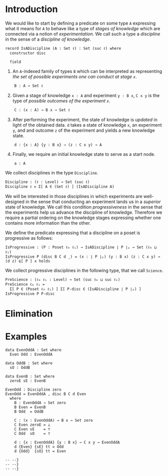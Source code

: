 <!--
```
{-# OPTIONS --without-K #-}

module TreeType where

open import Variables
open import Data.Empty  using (⊥; ⊥-elim)
open import Data.Unit   using (⊤; tt)
open import Data.Bool   using (Bool; true; false)
open import Data.List   using (List; _∷_; [])
open import Common
open import Poset
open import Homotopy
```
-->

# Introduction

We would like to start by defining a predicate on some type `A` expressing what it means
for `A` to behave like a type of _stages of knowledge_ which are connected via a notion of
_experimentation_. We call such a type a _discipline_ in the sense of a _discipline of
knowledge_.

```
record IsADiscipline (A : Set ℓ) : Set (suc ℓ) where
  constructor disc

  field
```

1. An `A`-indexed family of types `B` which can be interpreted as representing _the set of
   possible experiments one can conduct at stage `x`_.

```
    B : A → Set ℓ
```

2. Given a stage of knowledge `x : A` and experiment `y : B x`, `C x y` is the type of
   _possible outcomes of the experiment `x`_.

```
    C : (x : A) → B x → Set ℓ
```

3. After performing the experiment, the state of knowledge is _updated_ in light of the
   obtained data. `d` takes a state of knowledge `x`, an experiment `y`, and and outcome
   `z` of the experiment and yields a new knowledge state.

```
    d : {x : A} {y : B x} → (z : C x y) → A
```

4. Finally, we require an initial knowledge state to serve as a start node.

```
    a : A
```

We collect disciplines in the type `Discipline`.

```
Discipline : (ℓ : Level) → Set (suc ℓ)
Discipline ℓ = Σ[ A ∈ (Set ℓ) ] (IsADiscipline A)
```

We will be interested in those disciplines in which experiments are well-designed in the
sense that conducting an experiment lands us in a _superior_ state of knowledge. We call
this condition _progressiveness_ in the sense that the experiments help us advance the
discipline of knowledge. Therefore we require a partial ordering on the knowledge stages
expressing whether one contains more information than the other.

We define the predicate expressing that a discipline on a poset is progressive as follows:

```
IsProgressive : (P : Poset ℓ₀ ℓ₁) → IsADiscipline ∣ P ∣ₚ → Set (ℓ₀ ⊔ ℓ₁)
IsProgressive P (disc B C d _) = (x : ∣ P ∣ₚ) (y : B x) (z : C x y) → (d z) ⊑[ P ] x holds 
```

We collect progressive disciplines in the following type, that we call `Science`.

```
PreScience : (ℓ₀ ℓ₁ : Level) → Set (suc ℓ₀ ⊔ suc ℓ₁)
PreScience ℓ₀ ℓ₁ =
  Σ[ P ∈ (Poset ℓ₀ ℓ₁) ] Σ[ P-disc ∈ (IsADiscipline ∣ P ∣ₚ) ] IsProgressive P P-disc
```

# Elimination

# Examples

```
data EvenOddA : Set where
  Even Odd : EvenOddA

data OddB : Set where
  sO : OddB

data EvenB : Set where
  zeroE sE : EvenB

EvenOdd : Discipline zero
EvenOdd = EvenOddA , disc B C d Even
  where
    B : EvenOddA → Set zero
    B Even = EvenB
    B Odd  = OddB

    C : (x : EvenOddA) → B x → Set zero
    C Even zeroE = ⊥
    C Even sE    = ⊤
    C Odd  sO    = ⊤

    d : {x : EvenOddA} {y : B x} → C x y → EvenOddA
    d {Even} {sE} tt = Odd
    d {Odd}  {sO} tt = Even
```

```
-- --}
-- --}
-- --}
```
